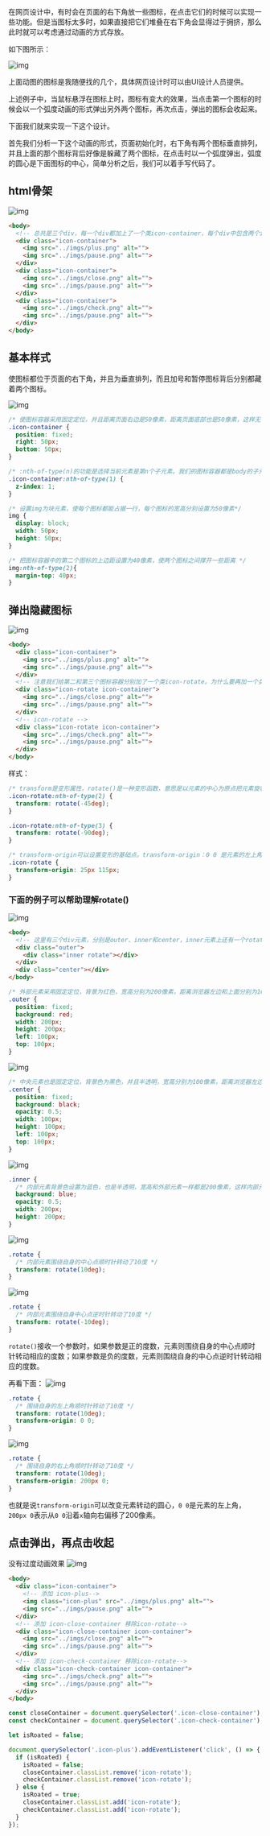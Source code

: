 在网页设计中，有时会在页面的右下角放一些图标，在点击它们的时候可以实现一些功能。但是当图标太多时，如果直接把它们堆叠在右下角会显得过于拥挤，那么此时就可以考虑通过动画的方式存放。

如下图所示：

![img](../imgs/transition_icon.gif)

上面动图的图标是我随便找的几个，具体网页设计时可以由UI设计人员提供。

上述例子中，当鼠标悬浮在图标上时，图标有变大的效果，当点击第一个图标的时候会以一个弧度动画的形式弹出另外两个图标，再次点击，弹出的图标会收起来。

下面我们就来实现一下这个设计。

首先我们分析一下这个动画的形式，页面初始化时，右下角有两个图标垂直排列，并且上面的那个图标背后好像是躲藏了两个图标，在点击时以一个弧度弹出，弧度的圆心是下面图标的中心，简单分析之后，我们可以着手写代码了。

## html骨架

![img](../imgs/init.png)

```html
<body>
  <!-- 总共是三个div，每一个div都加上了一个类icon-container，每个div中包含两个img，第二个img可以用来占位。 -->
  <div class="icon-container">
    <img src="../imgs/plus.png" alt="">
    <img src="../imgs/pause.png" alt="">
  </div>
  <div class="icon-container">
    <img src="../imgs/close.png" alt="">
    <img src="../imgs/pause.png" alt="">
  </div>
  <div class="icon-container">
    <img src="../imgs/check.png" alt="">
    <img src="../imgs/pause.png" alt="">
  </div>
</body>
```
## 基本样式
使图标都位于页面的右下角，并且为垂直排列，而且加号和暂停图标背后分别都藏着两个图标。

![img](../imgs/fixed.png)


```css
/* 使图标容器采用固定定位，并且距离页面右边是50像素，距离页面底部也是50像素，这样无论页面大小如何变化或页面如何滚动，我们的图标就始终能保持在页面右下角。*/
.icon-container {
  position: fixed;
  right: 50px;
  bottom: 50px;
}

/* :nth-of-type(n)的功能是选择当前元素是第n个子元素。我们的图标容器都是body的子元素，那么.icon-container:nth-of-type(1)也就是选择了第一个图标容器，设置z-index，使它始终位于其他图标容器的上方。*/
.icon-container:nth-of-type(1) {
  z-index: 1;
}

/* 设置img为块元素，使每个图标都能占据一行，每个图标的宽高分别设置为50像素*/
img {
  display: block;
  width: 50px;
  height: 50px;
}

/* 把图标容器中的第二个图标的上边距设置为40像素，使两个图标之间撑开一些距离 */
img:nth-of-type(2){
  margin-top: 40px;
}
```
## 弹出隐藏图标
![img](../imgs/icon-rotate.png)
```html
<body>
  <div class="icon-container">
    <img src="../imgs/plus.png" alt="">
    <img src="../imgs/pause.png" alt="">
  </div>
  <!-- 注意我们给第二和第三个图标容器分别加了一个类icon-rotate。为什么要再加一个类呢？因为我们后面会用脚本在点击时动态地给它们添加这个类，如果直接在icon-container里面写样式，做动态添加就不太方便了 -->
  <div class="icon-rotate icon-container">
    <img src="../imgs/close.png" alt="">
    <img src="../imgs/pause.png" alt="">
  </div>
  <!-- icon-rotate -->
  <div class="icon-rotate icon-container">
    <img src="../imgs/check.png" alt="">
    <img src="../imgs/pause.png" alt="">
  </div>
</body>
```
样式：
```css
/* transform是变形属性，rotate()是一种变形函数，意思是以元素的中心为原点把元素旋转一定的角度，正数顺时针、负数逆时针 */
.icon-rotate:nth-of-type(2) {
  transform: rotate(-45deg);
} 

.icon-rotate:nth-of-type(3) {
  transform: rotate(-90deg);
}

/* transform-origin可以设置变形的基础点。transform-origin：0 0 是元素的左上角，这里的意思是从左上角开始，沿着x轴向右移动25像素，沿着y轴向下移动115像素，这样就把旋转的圆心从中心位置改为了暂停图标的中心 */
.icon-rotate {
  transform-origin: 25px 115px;
}
```
### 下面的例子可以帮助理解rotate()
![img](../imgs/outer.png)
```html
<body>
  <!-- 这里有三个div元素，分别是outer、inner和center，inner元素上还有一个rotate类 -->
  <div class="outer">
    <div class="inner rotate"></div>
  </div>
  <div class="center"></div>
</body>
```

```css
/* 外部元素采用固定定位，背景为红色，宽高分别为200像素，距离浏览器左边和上面分别为100像素 */
.outer {
  position: fixed;
  background: red;
  width: 200px;
  height: 200px;
  left: 100px;
  top: 100px;
}
```
![img](../imgs/center.png)
```css
/* 中央元素也是固定定位，背景色为黑色，并且半透明，宽高分别为100像素，距离浏览器左边和上边也同样都是100像素，这样设置后，中央元素的右下角恰好是外部元素的中心 */
.center {
  position: fixed;
  background: black;
  opacity: 0.5;
  width: 100px;
  height: 100px;
  left: 100px;
  top: 100px;
}
```
![img](../imgs/inner.png)
```css
.inner {
  /* 内部元素背景色设置为蓝色，也是半透明，宽高和外部元素一样都是200像素，这样内部元素和外部元素一样，可以很方便的看出内部元素的中心 */
  background: blue;
  opacity: 0.5;
  width: 200px;
  height: 200px;
}
```
![img](../imgs/rotate10.png)
```css
.rotate {
  /* 内部元素围绕自身的中心点顺时针转动了10度 */
  transform: rotate(10deg);
}
```
![img](../imgs/rotate-10.png)
```css
.rotate {
  /* 内部元素围绕自身中心点逆时针转动了10度 */
  transform: rotate(-10deg);
}
```
`rotate()`接收一个参数时，如果参数是正的度数，元素则围绕自身的中心点顺时针转动相应的度数；如果参数是负的度数，元素则围绕自身的中心点逆时针转动相应的度数。

再看下面：
![img](../imgs/origin0-0.png)
```css
.rotate {
  /* 围绕自身的左上角顺时针转动了10度 */
  transform: rotate(10deg);
  transform-origin: 0 0;
}
```
![img](../imgs/origin200-0.png)
```css
.rotate {
  /* 围绕自身的右上角顺时针转动了10度 */
  transform: rotate(10deg);
  transform-origin: 200px 0;
}
```
也就是说`transform-origin`可以改变元素转动的圆心，`0 0`是元素的左上角，`200px 0`表示从`0 0`沿着`x`轴向右偏移了200像素。

## 点击弹出，再点击收起
没有过度动画效果
![img](../imgs/bug1.gif)
```html
<body>
  <div class="icon-container">
    <!-- 添加 icon-plus-->
    <img class="icon-plus" src="../imgs/plus.png" alt="">
    <img src="../imgs/pause.png" alt="">
  </div>
  <!-- 添加 icon-close-container 移除icon-rotate-->
  <div class="icon-close-container icon-container">
    <img src="../imgs/close.png" alt="">
    <img src="../imgs/pause.png" alt="">
  </div>
  <!-- 添加 icon-check-container 移除icon-rotate-->
  <div class="icon-check-container icon-container">
    <img src="../imgs/check.png" alt="">
    <img src="../imgs/pause.png" alt="">
  </div>
</body>
```
```javascript
const closeContainer = document.querySelector('.icon-close-container');
const checkContainer = document.querySelector('.icon-check-container');

let isRoated = false;

document.querySelector('.icon-plus').addEventListener('click', () => {
  if (isRoated) {
    isRoated = false;
    closeContainer.classList.remove('icon-rotate');
    checkContainer.classList.remove('icon-rotate');
  } else {
    isRoated = true;
    closeContainer.classList.add('icon-rotate');
    checkContainer.classList.add('icon-rotate');
  }
});
```












